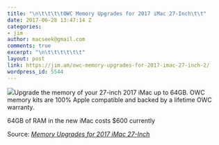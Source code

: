 ```yaml
---
title: "\n\t\t\t\tOWC Memory Upgrades for 2017 iMac 27-Inch\t\t"
date: 2017-06-28 13:47:14 Z
categories:
- jim
author: macseek@gmail.com
comments: true
excerpt: "\n\t\t\t\t\t\t"
layout: post
link: https://jim.am/owc-memory-upgrades-for-2017-imac-27-inch-2/
wordpress_id: 5544
---
```


[![](https://jim.am/wp-content/uploads/2017/06/imac_retina_5k_computer.jpg)](https://eshop.macsales.com/shop/memory/imac-2017-27-inch)Upgrade the memory of your 27-inch 2017 iMac up to 64GB. OWC memory kits are 100% Apple compatible and backed by a lifetime OWC warranty.




64GB of RAM in the new iMac costs $600 currently




Source: _[Memory Upgrades for 2017 iMac 27-Inch](https://eshop.macsales.com/shop/memory/imac-2017-27-inch)_


		
